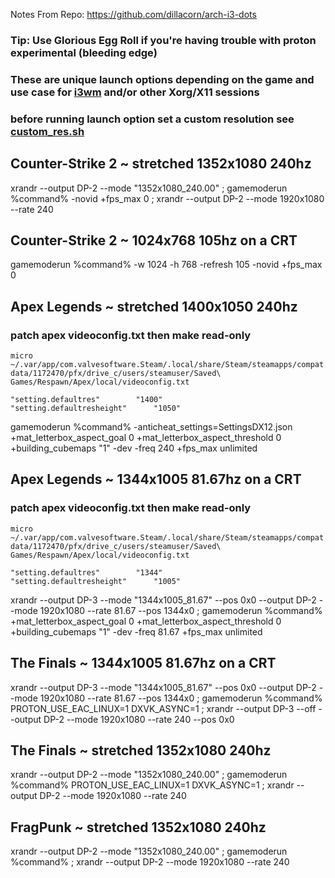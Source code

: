 Notes From Repo: https://github.com/dillacorn/arch-i3-dots

### Tip: Use Glorious Egg Roll if you're having trouble with proton experimental (bleeding edge)

### These are unique launch options depending on the game and use case for [i3wm](https://github.com/i3/i3) and/or other Xorg/X11 sessions

### before running launch option set a custom resolution see [custom_res.sh](https://github.com/dillacorn/arch-i3-dots/blob/main/config/i3/custom_res.sh)

## Counter-Strike 2 ~ stretched 1352x1080 240hz
xrandr --output DP-2 --mode "1352x1080_240.00" ; gamemoderun %command% -novid +fps_max 0 ; xrandr --output DP-2 --mode 1920x1080 --rate 240

## Counter-Strike 2 ~ 1024x768 105hz on a CRT
gamemoderun %command% -w 1024 -h 768 -refresh 105 -novid +fps_max 0

## Apex Legends ~ stretched 1400x1050 240hz
### patch apex videoconfig.txt then make read-only

`micro ~/.var/app/com.valvesoftware.Steam/.local/share/Steam/steamapps/compatdata/1172470/pfx/drive_c/users/steamuser/Saved\ Games/Respawn/Apex/local/videoconfig.txt`

	"setting.defaultres"		"1400"
	"setting.defaultresheight"		"1050"

gamemoderun %command% -anticheat_settings=SettingsDX12.json +mat_letterbox_aspect_goal 0 +mat_letterbox_aspect_threshold 0 +building_cubemaps "1" -dev -freq 240 +fps_max unlimited

## Apex Legends ~ 1344x1005 81.67hz on a CRT
### patch apex videoconfig.txt then make read-only

`micro ~/.var/app/com.valvesoftware.Steam/.local/share/Steam/steamapps/compatdata/1172470/pfx/drive_c/users/steamuser/Saved\ Games/Respawn/Apex/local/videoconfig.txt`

	"setting.defaultres"		"1344"
	"setting.defaultresheight"		"1005"

xrandr --output DP-3 --mode "1344x1005_81.67" --pos 0x0 --output DP-2 --mode 1920x1080 --rate 81.67 --pos 1344x0 ; gamemoderun %command% +mat_letterbox_aspect_goal 0 +mat_letterbox_aspect_threshold 0 +building_cubemaps "1" -dev -freq 81.67 +fps_max unlimited

## The Finals ~ 1344x1005 81.67hz on a CRT
xrandr --output DP-3 --mode "1344x1005_81.67" --pos 0x0 --output DP-2 --mode 1920x1080 --rate 81.67 --pos 1344x0 ; gamemoderun %command% PROTON_USE_EAC_LINUX=1 DXVK_ASYNC=1 ; xrandr --output DP-3 --off --output DP-2 --mode 1920x1080 --rate 240 --pos 0x0

## The Finals ~ stretched 1352x1080 240hz
xrandr --output DP-2 --mode "1352x1080_240.00" ; gamemoderun %command% PROTON_USE_EAC_LINUX=1 DXVK_ASYNC=1 ; xrandr --output DP-2 --mode 1920x1080 --rate 240

## FragPunk ~ stretched 1352x1080 240hz
xrandr --output DP-2 --mode "1352x1080_240.00" ; gamemoderun %command% ; xrandr --output DP-2 --mode 1920x1080 --rate 240
